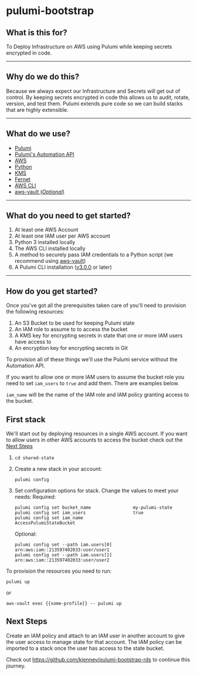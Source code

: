 # pulumi-bootstrap

## What is this for?

To Deploy Infrastructure on AWS using Pulumi while keeping secrets encrypted in code.

---

## Why do we do this?

Because we always expect our Infrastructure and Secrets will get out of control. By keeping secrets encrypted in code this allows us to audit, rotate, version, and test them. Pulumi extends pure code so we can build stacks that are highly extensible.

---

## What do we use?

* [Pulumi](https://www.pulumi.com/)
* [Pulumi's Automation API](https://www.pulumi.com/docs/guides/automation-api/)
* [AWS](https://aws.amazon.com/)
* [Python](https://www.python.org/)
* [KMS](https://aws.amazon.com/kms/)
* [Fernet](https://cryptography.io/en/latest/fernet/)
* [AWS CLI](https://aws.amazon.com/cli/)
* [aws-vault (*Optional*)](https://github.com/99designs/aws-vault)

---

## What do you need to get started?

1. At least one AWS Account
1. At least one IAM user per AWS account
1. Python 3 installed locally
1. The AWS CLI installed locally
1. A method to securely pass IAM credentials to a Python script (we recommend using [aws-vault](https://github.com/99designs/aws-vault))
1. A Pulumi CLI installation ([v3.0.0](https://www.pulumi.com/docs/get-started/install/versions/) or later)

---

## How do you get started?

Once you've got all the prerequisites taken care of you'll need to provision the following resources:

1. An S3 Bucket to be used for keeping Pulumi state
1. An IAM role to assume to to access the bucket
1. A KMS key for encrypting secrets in state that one or more IAM users have access to
1. An encryption key for encrypting secrets in Git

To provision all of these things we'll use the Pulumi service without the Automation API. 

If you want to allow one or more IAM users to assume the bucket role you need to set `iam_users` to `true` and add them. There are examples below.

`iam_name` will be the name of the IAM role and IAM policy granting access to the bucket.

## First stack

We'll start out by deploying resources in a single AWS account. If you want to allow users in other AWS accounts to access the bucket check out the [Next Steps](#next-steps)

1. ```shell
   cd shared-state
   ```
1. Create a new stack in your account:
   ```shell
   pulumi config
   ```
1. Set configuration options for stack. Change the values to meet your needs:
   Required:
   ```shell
   pulumi config set bucket_name                my-pulumi-state
   pulumi config set iam_users                  true
   pulumi config set iam_name                   AccessPulumiStateBucket
   ```

   Optional:
   ```shell
   pulumi config set --path iam.users[0]        arn:aws:iam::213597402033:user/user1
   pulumi config set --path iam.users[1]        arn:aws:iam::213597402033:user/user2
   ```

To provision the resources you need to run:
```shell
pulumi up
```
or

```shell
aws-vault exec {{some-profile}} -- pulumi up
```

## Next Steps

Create an IAM policy and attach to an IAM user in another account to give the user access to manage state for that account. The IAM policy can be imported to a stack once the user has access to the state bucket.

Check out https://github.com/kjenney/pulumi-bootstrap-rds to continue this journey.